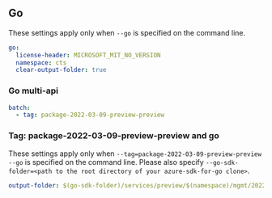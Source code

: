 ## Go

These settings apply only when `--go` is specified on the command line.

```yaml $(go)
go:
  license-header: MICROSOFT_MIT_NO_VERSION
  namespace: cts
  clear-output-folder: true
```

### Go multi-api

``` yaml $(go) && $(multiapi)
batch:
  - tag: package-2022-03-09-preview-preview
```

### Tag: package-2022-03-09-preview-preview and go

These settings apply only when `--tag=package-2022-03-09-preview-preview --go` is specified on the command line.
Please also specify `--go-sdk-folder=<path to the root directory of your azure-sdk-for-go clone>`.

```yaml $(tag) == 'package-2022-03-09-preview-preview' && $(go)
output-folder: $(go-sdk-folder)/services/preview/$(namespace)/mgmt/2022-03-09-preview/$(namespace)
```
